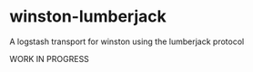 # winston-lumberjack

A logstash transport for winston using the lumberjack protocol

WORK IN PROGRESS
